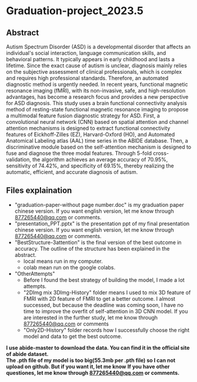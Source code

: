 # Graduation-project_2023.5
## Abstract
Autism Spectrum Disorder (ASD) is a developmental disorder that affects an individual's social interaction, language communication skills, and behavioral patterns. It typically appears in early childhood and lasts a lifetime. Since the exact cause of autism is unclear, diagnosis mainly relies on the subjective assessment of clinical professionals, which is complex and requires high professional standards. Therefore, an automated diagnostic method is urgently needed. In recent years, functional magnetic resonance imaging (fMRI), with its non-invasive, safe, and high-resolution advantages, has become a research focus and provides a new perspective for ASD diagnosis. This study uses a brain functional connectivity analysis method of resting-state functional magnetic resonance imaging to propose a multimodal feature fusion diagnostic strategy for ASD. First, a convolutional neural network (CNN) based on spatial attention and channel attention mechanisms is designed to extract functional connectivity features of Eickhoff-Zilles (EZ), Harvard-Oxford (HO), and Automated Anatomical Labeling atlas (AAL) time series in the ABIDE database. Then, a discriminative module based on the self-attention mechanism is designed to fuse and diagnose the three modal features. Through 5-fold cross-validation, the algorithm achieves an average accuracy of 70.95%, sensitivity of 74.42%, and specificity of 69.15%, thereby realizing the automatic, efficient, and accurate diagnosis of autism.

## Files explaination
- "graduation-paper-without page number.doc" is my graduation paper chinese version. If you want english version, let me know through 877265440@qq.com or comments.
- "presentation_PPT.pptx" is the presentation ppt of my final presentation chinese version. If you want english version, let me know through 877265440@qq.com or comments.
- "BestStructure-3attention" is the final version of the best outcome in accuracy. The outline of the structure has been explained in the abstract.
  - local means run in my computer.
  - colab mean run on the google colabs.
- "OtherAttempts"
  - Before I found the best strategy of building the model, I made a lot attempts.
  - "2DImg mix 3DImg-History" folder means I used to mix 3D feature of FMRI with 2D feature of FMRI to get a better outcome. I almost successed, but because the deadline was coming soon, I have no time to improve the overfit of self-attention in 3D CNN model. If you are interested in the further study, let me know through 877265440@qq.com or comments
  - "Only2D-History" folder records how I successfully choose the right model and data to get the best outcome.

 **I use abide-master to download the data. You can find it in the official site of abide dataset.**  
 **The .pth file of my model is too big(55.3mb per .pth file) so I can not upload on github. But if you want it, let me know**
 **If you have other questiones, let me know through 877265440@qq.com or comments.**  
 
